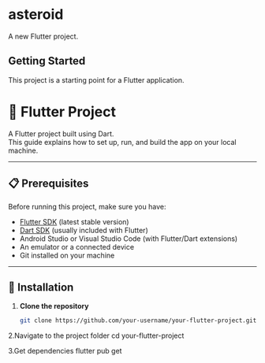 # asteroid

A new Flutter project.

## Getting Started

This project is a starting point for a Flutter application.

# 🚀 Flutter Project

A Flutter project built using Dart.  
This guide explains how to set up, run, and build the app on your local machine.

---

## 📋 Prerequisites

Before running this project, make sure you have:

- [Flutter SDK](https://docs.flutter.dev/get-started/install) (latest stable version)
- [Dart SDK](https://dart.dev/get-dart) (usually included with Flutter)
- Android Studio or Visual Studio Code (with Flutter/Dart extensions)
- An emulator or a connected device
- Git installed on your machine

---

## 🧩 Installation

1. **Clone the repository**

   ```bash
   git clone https://github.com/your-username/your-flutter-project.git

   
2.Navigate to the project folder
   cd your-flutter-project


3.Get dependencies
   flutter pub get


